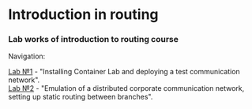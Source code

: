# Introduction in routing

### Lab works of introduction to routing course

Navigation:

[Lab №1](lab1) - "Installing Container Lab and deploying a test communication network".  
[Lab №2](lab2) - "Emulation of a distributed corporate communication network, setting up static routing between branches".
